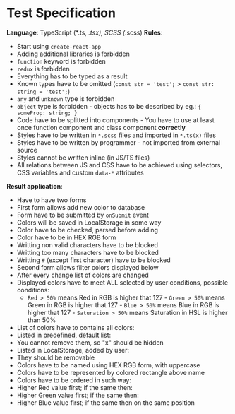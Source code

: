 # Test Specification
**Language**: TypeScript (*.ts, *.tsx), SCSS (*.scss)
**Rules**:
  - Start using `create-react-app`
  - Adding additional libraries is forbidden
  - `function` keyword is forbidden
  - `redux` is forbidden
  - Everything has to be typed as a result
  - Known types have to be omitted (`const str = 'test';` > `const str: string = 'test';`)
  - `any` and `unknown` type is forbidden
  - `object` type is forbidden - objects has to be described by eg.: `{ someProp: string; }`
  - Code have to be splitted into components
        - You have to use at least once function component and class component **correctly**
  - Styles have to be written in `*.scss` files and imported in `*.ts(x)` files
  - Styles have to be written by programmer - not imported from external source
  - Styles cannot be written inline (in JS/TS files)
  - All relations between JS and CSS have to be achieved using selectors, CSS variables and custom `data-*` attributes

**Result application**:
  - Have to have two forms
  - First form allows add new color to database
  - Form have to be submitted by `onSubmit` event
  - Colors will be saved in LocalStorage in some way
  - Color have to be checked, parsed before adding
  - Color have to be in HEX RGB form
  - Writting non valid characters have to be blocked
  - Writting too many characters have to be blocked
  - Writting `#` (except first character) have to be blocked
  - Second form allows filter colors displayed below
  - After every change list of colors are changed
  - Displayed colors have to meet ALL selected by user conditions, possible conditions:
      - `Red > 50%` means Red in RGB is higher that 127
            - `Green > 50%` means Green in RGB is higher that 127
            - `Blue > 50%` means Blue in RGB is higher that 127
            - `Saturation > 50%` means Saturation in HSL is higher than 50%
  - List of colors have to contains all colors:
  - Listed in predefined, default list:
  - You cannot remove them, so "x" should be hidden
  - Listed in LocalStorage, added by user:
  - They should be removable
  - Colors have to be named using HEX RGB form, with uppercase
  - Colors have to be represented by colored rectangle above name
  - Colors have to be ordered in such way:
  - Higher Red value first; if the same then:
  - Higher Green value first; if the same then:
  - Higher Blue value first; if the same then on the same position
        